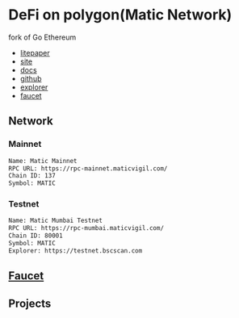 # DeFi on polygon(Matic Network)
fork of Go Ethereum
- [litepaper](https://matic.network/matic-litepaper.pdf)
- [site](https://polygon.technology/)
- [docs](https://docs.matic.network/)
- [github](https://github.com/maticnetwork)
- [explorer](https://explorer-mainnet.maticvigil.com/)
- [faucet](https://faucet.matic.network/)

## Network
### Mainnet
```txt
Name: Matic Mainnet 
RPC URL: https://rpc-mainnet.maticvigil.com/
Chain ID: 137
Symbol: MATIC
```

### Testnet
```txt
Name: Matic Mumbai Testnet
RPC URL: https://rpc-mumbai.maticvigil.com/
Chain ID: 80001
Symbol: MATIC
Explorer: https://testnet.bscscan.com
```

## [Faucet](https://faucet.matic.network/)

## Projects
